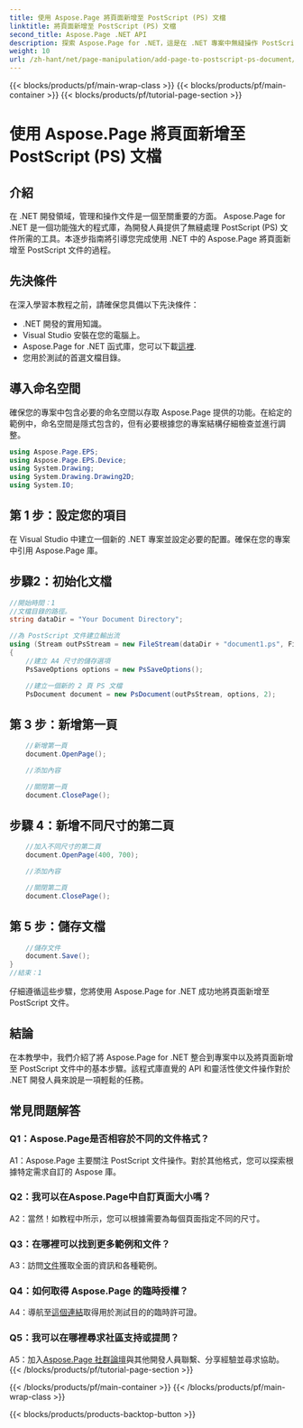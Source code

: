 ```yaml
---
title: 使用 Aspose.Page 將頁面新增至 PostScript (PS) 文檔
linktitle: 將頁面新增至 PostScript (PS) 文檔
second_title: Aspose.Page .NET API
description: 探索 Aspose.Page for .NET，這是在 .NET 專案中無縫操作 PostScript 文件的終極解決方案。
weight: 10
url: /zh-hant/net/page-manipulation/add-page-to-postscript-ps-document/
---
```


{{< blocks/products/pf/main-wrap-class >}}
{{< blocks/products/pf/main-container >}}
{{< blocks/products/pf/tutorial-page-section >}}

# 使用 Aspose.Page 將頁面新增至 PostScript (PS) 文檔

## 介紹

在 .NET 開發領域，管理和操作文件是一個至關重要的方面。 Aspose.Page for .NET 是一個功能強大的程式庫，為開發人員提供了無縫處理 PostScript (PS) 文件所需的工具。本逐步指南將引導您完成使用 .NET 中的 Aspose.Page 將頁面新增至 PostScript 文件的過程。

## 先決條件

在深入學習本教程之前，請確保您具備以下先決條件：

- .NET 開發的實用知識。
- Visual Studio 安裝在您的電腦上。
-  Aspose.Page for .NET 函式庫，您可以下載[這裡](https://releases.aspose.com/page/net/).
- 您用於測試的首選文檔目錄。

## 導入命名空間

確保您的專案中包含必要的命名空間以存取 Aspose.Page 提供的功能。在給定的範例中，命名空間是隱式包含的，但有必要根據您的專案結構仔細檢查並進行調整。

```csharp
using Aspose.Page.EPS;
using Aspose.Page.EPS.Device;
using System.Drawing;
using System.Drawing.Drawing2D;
using System.IO;
```

## 第 1 步：設定您的項目

在 Visual Studio 中建立一個新的 .NET 專案並設定必要的配置。確保在您的專案中引用 Aspose.Page 庫。

## 步驟2：初始化文檔

```csharp
//開始時間：1
//文檔目錄的路徑。
string dataDir = "Your Document Directory";

//為 PostScript 文件建立輸出流
using (Stream outPsStream = new FileStream(dataDir + "document1.ps", FileMode.Create))
{
    //建立 A4 尺寸的儲存選項
    PsSaveOptions options = new PsSaveOptions();

    //建立一個新的 2 頁 PS 文檔
    PsDocument document = new PsDocument(outPsStream, options, 2);
```

## 第 3 步：新增第一頁

```csharp
    //新增第一頁
    document.OpenPage();

    //添加內容

    //關閉第一頁
    document.ClosePage();
```

## 步驟 4：新增不同尺寸的第二頁

```csharp
    //加入不同尺寸的第二頁
    document.OpenPage(400, 700);

    //添加內容

    //關閉第二頁
    document.ClosePage();
```

## 第 5 步：儲存文檔

```csharp
    //儲存文件
    document.Save();
}
//結束：1
```

仔細遵循這些步驟，您將使用 Aspose.Page for .NET 成功地將頁面新增至 PostScript 文件。

## 結論

在本教學中，我們介紹了將 Aspose.Page for .NET 整合到專案中以及將頁面新增至 PostScript 文件中的基本步驟。該程式庫直覺的 API 和靈活性使文件操作對於 .NET 開發人員來說是一項輕鬆的任務。

## 常見問題解答

### Q1：Aspose.Page是否相容於不同的文件格式？

A1：Aspose.Page 主要關注 PostScript 文件操作。對於其他格式，您可以探索根據特定需求自訂的 Aspose 庫。

### Q2：我可以在Aspose.Page中自訂頁面大小嗎？

A2：當然！如教程中所示，您可以根據需要為每個頁面指定不同的尺寸。

### Q3：在哪裡可以找到更多範例和文件？

 A3：訪問[文件](https://reference.aspose.com/page/net/)獲取全面的資訊和各種範例。

### Q4：如何取得 Aspose.Page 的臨時授權？

 A4：導航至[這個連結](https://purchase.aspose.com/temporary-license/)取得用於測試目的的臨時許可證。

### Q5：我可以在哪裡尋求社區支持或提問？

 A5：加入[Aspose.Page 社群論壇](https://forum.aspose.com/c/page/39)與其他開發人員聯繫、分享經驗並尋求協助。
{{< /blocks/products/pf/tutorial-page-section >}}

{{< /blocks/products/pf/main-container >}}
{{< /blocks/products/pf/main-wrap-class >}}

{{< blocks/products/products-backtop-button >}}
